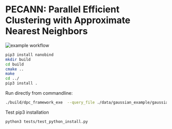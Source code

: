 # PECANN: Parallel Efficient Clustering with Approximate Nearest Neighbors

![example workflow](https://github.com/yushangdi/DPC-ANN/actions/workflows/build-package-and-run-tests.yml/badge.svg)

```bash
pip3 install nanobind
mkdir build
cd build
cmake ..
make
cd ../
pip3 install .
```

Run directly from commandline:
```bash
./build/dpc_framework_exe  --query_file ./data/gaussian_example/gaussian_4_1000.data --decision_graph_path ./results/gaussian_4_1000.dg --output_file ./results/gaussian_4_1000.cluster --dist_cutoff 8.36 
```

Test pip3 installation
```bash
python3 tests/test_python_install.py
```


